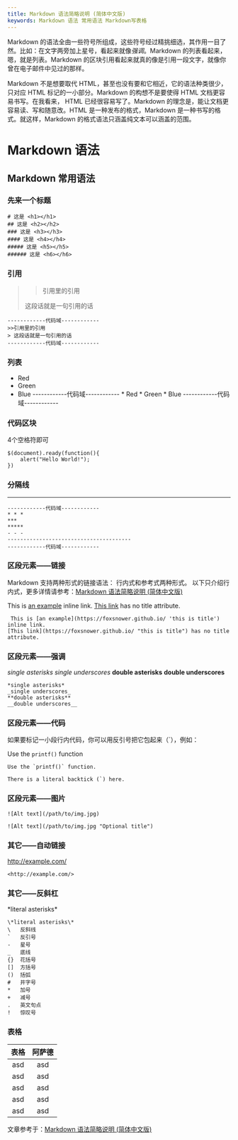 ```yaml
---
title: Markdown 语法简略说明 (简体中文版)
keywords: Markdown 语法 常用语法 Markdown写表格
---
```


Markdown 的语法全由一些符号所组成，这些符号经过精挑细选，其作用一目了然。比如：在文字两旁加上星号，看起来就像*强调*。Markdown 的列表看起来，嗯，就是列表。Markdown 的区块引用看起来就真的像是引用一段文字，就像你曾在电子邮件中见过的那样。

Markdown 不是想要取代 HTML，甚至也没有要和它相近，它的语法种类很少，只对应 HTML 标记的一小部分。Markdown 的构想不是要使得 HTML 文档更容易书写。在我看来， HTML 已经很容易写了。Markdown 的理念是，能让文档更容易读、写和随意改。HTML 是一种发布的格式，Markdown 是一种书写的格式。就这样，Markdown 的格式语法只涵盖纯文本可以涵盖的范围。

# Markdown 语法
## Markdown 常用语法
### 先来一个标题
    # 这是 <h1></h1>
    ## 这是 <h2></h2>
    ### 这是 <h3></h3>
    #### 这是 <h4></h4>
    ##### 这是 <h5></h5>
    ###### 这是 <h6></h6>
<!-- more -->
### 引用
> >引用里的引用
> 
> 这段话就是一句引用的话

    ------------代码域------------
    >>引用里的引用   
    > 这段话就是一句引用的话
    ------------代码域------------

### 列表
*   Red
*   Green
*   Blue
        ------------代码域------------
            *   Red
            *   Green
            *   Blue
        ------------代码域------------

### 代码区块
4个空格符即可

    $(document).ready(function(){
        alert("Hello World!");
    })

### 分隔线
***

    ------------代码域------------
    * * *
    ***
    *****
    - - -
    ---------------------------------------
    ------------代码域------------

### 区段元素——链接
Markdown 支持两种形式的链接语法： 行内式和参考式两种形式。
以下只介绍行内式，更多详情请参考：[Markdown 语法简略说明 (简体中文版)](http://wowubuntu.com/markdown/#philosophy)

This is [an example](https://foxsnower.github.io/ 'this is title') inline link.
[This link](https://foxsnower.github.io/ "this is title") has no title attribute.

     This is [an example](https://foxsnower.github.io/ 'this is title') inline link.
    [This link](https://foxsnower.github.io/ "this is title") has no title attribute.

### 区段元素——强调
*single asterisks*
_single underscores_
**double asterisks**
__double underscores__

    *single asterisks*
    _single underscores_
    **double asterisks**
    __double underscores__

### 区段元素——代码
如果要标记一小段行内代码，你可以用反引号把它包起来（`），例如：

Use the `printf()` function

    Use the `printf()` function.

``There is a literal backtick (`) here.``

### 区段元素——图片

    ![Alt text](/path/to/img.jpg)

    ![Alt text](/path/to/img.jpg "Optional title")

### 其它——自动链接
<http://example.com/>

    <http://example.com/>

### 其它——反斜杠
\*literal asterisks\*

    \*literal asterisks\*
    \   反斜线
    `   反引号
    -   星号
    _   底线
    {}  花括号
    []  方括号
    ()  括弧
    #   井字号
    *   加号
    +   减号
    .   英文句点
    !   惊叹号

### 表格

|表格|阿萨德|
|:-:|:-:|
|asd |asd |
|asd |asd |
|asd |asd |
|asd |asd |
|asd |asd |

文章参考于：[Markdown 语法简略说明 (简体中文版)](http://wowubuntu.com/markdown/#philosophy)


